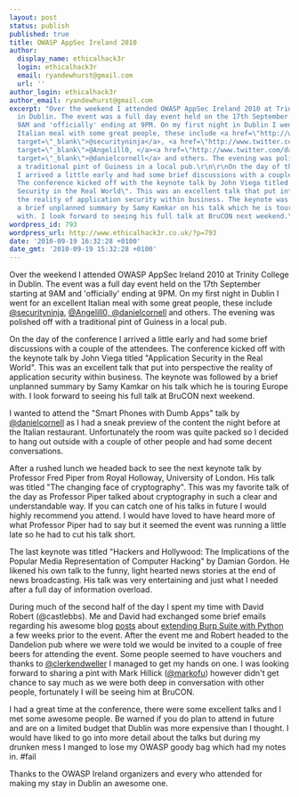 ```yaml
---
layout: post
status: publish
published: true
title: OWASP AppSec Ireland 2010
author:
  display_name: ethicalhack3r
  login: ethicalhack3r
  email: ryandewhurst@gmail.com
  url: ''
author_login: ethicalhack3r
author_email: ryandewhurst@gmail.com
excerpt: "Over the weekend I attended OWASP AppSec Ireland 2010 at Trinity College
  in Dublin. The event was a full day event held on the 17th September starting at
  9AM and 'officially' ending at 9PM. On my first night in Dublin I went for an excellent
  Italian meal with some great people, these include <a href=\"http://www.twitter.com/securityninja\"
  target=\"_blank\">@securityninja</a>, <a href=\"http://www.twitter.com/Angelill0\"
  target=\"_blank\">@Angelill0, </a><a href=\"http://www.twitter.com/danielcornell\"
  target=\"_blank\">@danielcornell</a> and others. The evening was polished off with
  a traditional pint of Guiness in a local pub.\r\n\r\nOn the day of the conference
  I arrived a little early and had some brief discussions with a couple of the attendees.
  The conference kicked off with the keynote talk by John Viega titled \"Application
  Security in the Real World\". This was an excellent talk that put into perspective
  the reality of application security within business. The keynote was followed by
  a brief unplanned summary by Samy Kamkar on his talk which he is touring Europe
  with. I look forward to seeing his full talk at BruCON next weekend.\r\n\r\n"
wordpress_id: 793
wordpress_url: http://www.ethicalhack3r.co.uk/?p=793
date: '2010-09-19 16:32:28 +0100'
date_gmt: '2010-09-19 15:32:28 +0100'
---
```

<p>Over the weekend I attended OWASP AppSec Ireland 2010 at Trinity College in Dublin. The event was a full day event held on the 17th September starting at 9AM and 'officially' ending at 9PM. On my first night in Dublin I went for an excellent Italian meal with some great people, these include <a href="http://www.twitter.com/securityninja" target="_blank">@securityninja</a>, <a href="http://www.twitter.com/Angelill0" target="_blank">@Angelill0, </a><a href="http://www.twitter.com/danielcornell" target="_blank">@danielcornell</a> and others. The evening was polished off with a traditional pint of Guiness in a local pub.</p>
<p>On the day of the conference I arrived a little early and had some brief discussions with a couple of the attendees. The conference kicked off with the keynote talk by John Viega titled "Application Security in the Real World". This was an excellent talk that put into perspective the reality of application security within business. The keynote was followed by a brief unplanned summary by Samy Kamkar on his talk which he is touring Europe with. I look forward to seeing his full talk at BruCON next weekend.</p>
<p><a id="more"></a><a id="more-793"></a></p>
<p>I wanted to attend the "Smart Phones with Dumb Apps" talk by <a href="http://www.twitter.com/danielcornell" target="_blank">@danielcornell</a> as I had a sneak preview of the content the night before at the Italian restaurant. Unfortunately the room was quite packed so I decided to hang out outside with a couple of other people and had some decent conversations.</p>
<p>After a rushed lunch we headed back to see the next keynote talk by Professor Fred Piper from Royal Holloway, University of London. His talk was titled "The changing face of cryptography". This was my favorite talk of the day as Professor Piper talked about cryptography in such a clear and understandable way. If you can catch one of his talks in future I would highly recommend you attend. I would have loved to have heard more of what Professor Piper had to say but it seemed the event was running a little late so he had to cut his talk short.</p>
<p>The last keynote was titled "Hackers and Hollywood: The Implications of the Popular Media Representation of Computer Hacking" by Damian Gordon. He likened his own talk to the funny, light hearted news stories at the end of news broadcasting. His talk was very entertaining and just what I needed after a full day of information overload.</p>
<p>During much of the second half of the day I spent my time with David Robert (<a herf="http://www.twitter.com/castlebbs" target="_blank">@castlebbs</a>). Me and David had exchanged some brief emails regarding his awesome blog <a href="http://blog.ombrepixel.com/" target="_blank">posts</a> about <a href="http://blog.ombrepixel.com/post/2010/08/30/Extending-Burp-Suite-in-Python" target="_blank">extending Burp Suite with Python</a> a few weeks prior to the event. After the event me and Robert headed to the Dandelion pub where we were told we would be invited to a couple of free beers for attending the event. Some people seemed to have vouchers and thanks to <a href="http://www.twitter.com/clerkendweller" target="_blank">@clerkendweller</a> I managed to get my hands on one. I was looking forward to sharing a pint with Mark Hillick (<a href="http://www.twitter.com/markofu" target="_blank">@markofu</a>) however didn't get chance to say much as we were both deep in conversation with other people, fortunately I will be seeing him at BruCON.</p>
<p>I had a great time at the conference, there were some excellent talks and I met some awesome people. Be warned if you do plan to attend in future and are on a limited budget that Dublin was more expensive than I thought. I would have liked to go into more detail about the talks but during my drunken mess I manged to lose my OWASP goody bag which had my notes in. #fail</p>
<p>Thanks to the OWASP Ireland organizers and every who attended for making my stay in Dublin an awesome one.</p>
